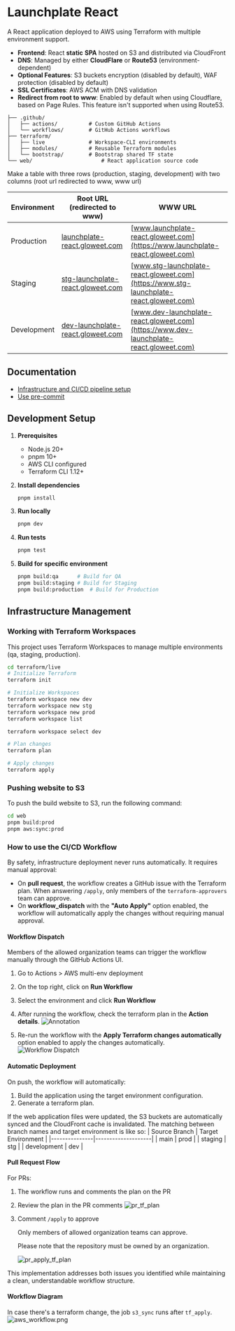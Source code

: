 # Launchplate React

A React application deployed to AWS using Terraform with multiple environment support.

- **Frontend**: React **static** **SPA** hosted on S3 and distributed via CloudFront
- **DNS**: Managed by either **CloudFlare** or **Route53** (environment-dependent)
- **Optional Features**: S3 buckets encryption (disabled by default), WAF protection (disabled by default)
- **SSL Certificates**: AWS ACM with DNS validation
- **Redirect from root to www**: Enabled by default when using Cloudflare, based on Page Rules. This feature isn't supported when using Route53.

```
├── .github/
│   ├── actions/          # Custom GitHub Actions
│   └── workflows/        # GitHub Actions workflows
├── terraform/
│   ├── live              # Workspace-CLI environments
│   ├── modules/          # Reusable Terraform modules
│   └── bootstrap/        # Bootstrap shared TF state
└── web/                      # React application source code
```

Make a table with three rows (production, staging, development) with two columns (root url redirected to www, www url)

| Environment | Root URL (redirected to www) | WWW URL |
|-------------|---------------------------|---------|
| Production  | [launchplate-react.gloweet.com](https://launchplate-react.gloweet.com)                       | [www.launchplate-react.gloweet.com](https://www.launchplate-react.gloweet.com) |
| Staging     | [stg-launchplate-react.gloweet.com](https://stg-launchplate-react.gloweet.com)                       | [www.stg-launchplate-react.gloweet.com](https://www.stg-launchplate-react.gloweet.com) |
| Development | [dev-launchplate-react.gloweet.com](https://dev-launchplate-react.gloweet.com)                       | [www.dev-launchplate-react.gloweet.com](https://www.dev-launchplate-react.gloweet.com) |

## Documentation
- [Infrastructure and CI/CD pipeline setup](/terraform/README.md)
- [Use pre-commit](/docs/pre-commit.md)

## Development Setup

1. **Prerequisites**

   - Node.js 20+
   - pnpm 10+
   - AWS CLI configured
   - Terraform CLI 1.12+

2. **Install dependencies**

   ```bash
   pnpm install
   ```

3. **Run locally**

   ```bash
   pnpm dev
   ```

4. **Run tests**

   ```bash
   pnpm test
   ```

5. **Build for specific environment**
   ```bash
   pnpm build:qa      # Build for QA
   pnpm build:staging # Build for Staging
   pnpm build:production  # Build for Production
   ```

## Infrastructure Management

### Working with Terraform Workspaces

This project uses Terraform Workspaces to manage multiple environments (qa, staging, production).

```bash
cd terraform/live
# Initialize Terraform
terraform init

# Initialize Workspaces
terraform workspace new dev
terraform workspace new stg
terraform workspace new prod
terraform workspace list

terraform workspace select dev

# Plan changes
terraform plan

# Apply changes
terraform apply
```

### Pushing website to S3

To push the build website to S3, run the following command:

```bash
cd web
pnpm build:prod
pnpm aws:sync:prod
```

### How to use the CI/CD Workflow

By safety, infrastructure deployment never runs automatically.
It requires manual approval:
- On **pull request**, the workflow creates a GitHub issue with the Terraform plan. When answering `/apply`, only members of the `terraform-approvers` team can approve.
- On **workflow_dispatch** with the **"Auto Apply"** option enabled, the workflow will automatically apply the changes without requiring manual approval.

#### **Workflow Dispatch**

Members of the allowed organization teams can trigger the workflow manually through the GitHub Actions UI.

1. Go to Actions > AWS multi-env deployment
2. On the top right, click on **Run Workflow**
3. Select the environment and click **Run Workflow**
4. After running the workflow, check the terraform plan in the **Action details**.
![Annotation](docs/images/workflow_dispatch_approval_required.png)

5. Re-run the workflow with the **Apply Terraform changes automatically** option enabled to apply the changes automatically.
![Workflow Dispatch](docs/images/workflow_dispatch.png)

#### **Automatic Deployment**

On push, the workflow will automatically:
1. Build the application using the target environment configuration.
2. Generate a terraform plan.

If the web application files were updated, the S3 buckets are automatically synced and the CloudFront cache is invalidated.
The matching between branch names and target environment is like so:
| Source Branch | Target Environment |
|---------------|--------------------|
| main          | prod               |
| staging       | stg                |
| development   | dev                |

#### **Pull Request Flow**

For PRs:
1. The workflow runs and comments the plan on the PR
2. Review the plan in the PR comments
   ![pr_tf_plan](docs/images/pr_tf_plan.png)
3. Comment `/apply` to approve

   Only members of allowed organization teams can approve.

   Please note that the repository must be owned by an organization.

   ![pr_apply_tf_plan](docs/images/pr_apply_tf_plan.png)

This implementation addresses both issues you identified while maintaining a clean, understandable workflow structure.

#### **Workflow Diagram**
In case there's a terraform change, the job `s3_sync` runs after `tf_apply`.
![aws_workflow.png](docs/images/aws_workflow.png)
